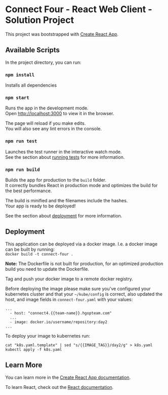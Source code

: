 # Connect Four - React Web Client - Solution Project

This project was bootstrapped with [Create React App](https://github.com/facebook/create-react-app).

## Available Scripts

In the project directory, you can run:

### `npm install`
Installs all dependencies

### `npm start`

Runs the app in the development mode.\
Open [http://localhost:3000](http://localhost:3000) to view it in the browser.

The page will reload if you make edits.\
You will also see any lint errors in the console.

### `npm run test`

Launches the test runner in the interactive watch mode.\
See the section about [running tests](https://facebook.github.io/create-react-app/docs/running-tests) for more information.

### `npm run build`

Builds the app for production to the `build` folder.\
It correctly bundles React in production mode and optimizes the build for the best performance.

The build is minified and the filenames include the hashes.\
Your app is ready to be deployed!

See the section about [deployment](https://facebook.github.io/create-react-app/docs/deployment) for more information.

## Deployment
This application can be deployed via a docker image. I.e. a docker image can be built by running:\
`docker build -t connect-four .`

**Note:** The Dockerfile is not built for production, for an optimized production build you need to update the Dockerfile.

Tag and push your docker image to a remote docker registry.

Before deploying the image please make sure you've configured your kubernetes cluster and that your `~/kube/config` is correct, also updated the host, and image fields in `connect-four.yaml` with your values:
```
...
  - host: "connect4.{{team-name}}.hgopteam.com"
  ...
  - image: docker.io/username/repository:day2
...
```
To deploy your image to kubernetes run:
```
cat "k8s.yaml.template" | sed "s/{{IMAGE_TAG}}/day2/g" > k8s.yaml
kubectl apply -f k8s.yaml
```

## Learn More

You can learn more in the [Create React App documentation](https://facebook.github.io/create-react-app/docs/getting-started).

To learn React, check out the [React documentation](https://reactjs.org/).
